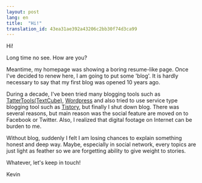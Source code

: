```yaml
---
layout: post
lang: en
title:  "Hi!" 
translation_id: 43ea31ae392a43206c2bb30f74d3ca99
---
```


Hi!

Long time no see. How are you?

Meantime, my homepage was showing a boring resume-like page.
Once I've decided to renew here, I am going to put some 'blog'. It is hardly necessary to say that my first blog was opened 10 years ago.

During a decade, I've been tried many blogging tools such as [TatterTools(TextCube)](http://www.textcube.org/), [Wordpress](https://wordpress.org) and also tried to use service type blogging tool such as [Tistory](http://www.tistory.com/), but finally I shut down blog. There was several reasons, but main reason was the social feature are moved on to Facebook or Twitter. Also, I realized that digital footage on Internet can be burden to me.

Without blog, suddenly I felt I am losing chances to explain something honest and deep way. Maybe, especially in social network, every topics are just light as feather so we are forgetting ability to give weight to stories.

Whatever, let's keep in touch!

Kevin